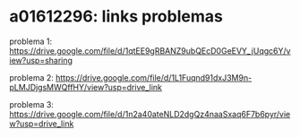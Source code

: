 # a01612296: links problemas
problema 1: https://drive.google.com/file/d/1qtEE9gRBANZ9ubQEcD0GeEVY_jUqgc6Y/view?usp=sharing

problema 2: https://drive.google.com/file/d/1L1Fuqnd91dxJ3M9n-pLMJDjgsMWQffHY/view?usp=drive_link

problema 3: https://drive.google.com/file/d/1n2a40ateNLD2dgQz4naaSxaq6F7b6pyr/view?usp=drive_link

